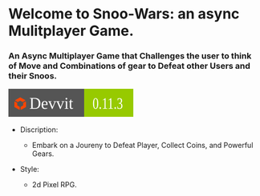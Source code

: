 # Welcome to Snoo-Wars: an async Mulitplayer Game.
### An Async Multiplayer Game that Challenges the user to think of Move and Combinations of gear to Defeat other Users and their Snoos.

![Devvit V.0.11.3](https://github.com/Noo4sk/DevvitApps/blob/main/Badge/Devvit_0.11.3.svg)

- Discription: 
  - Embark on a Joureny to Defeat Player, Collect Coins, and Powerful Gears.

- Style:
  - 2d Pixel RPG. 



